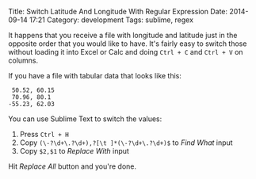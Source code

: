 Title: Switch Latitude And Longitude With Regular Expression
Date:  2014-09-14 17:21
Category: development
Tags: sublime, regex

It happens that you receive a file with longitude and latitude just in the opposite order that you would like to have. It's fairly easy to switch those without loading it into Excel or Calc and doing `Ctrl + C` and `Ctrl + V` on columns.

If you have a file with tabular data that looks like this:

	 50.52, 60.15
	 70.96, 80.1
	-55.23, 62.03

You can use Sublime Text to switch the values:

1. Press `Ctrl + H`
2. Copy `(\-?\d+\.?\d+),?[\t ]*(\-?\d+\.?\d+)$` to *Find What* input
3. Copy `$2,$1` to *Replace With* input

Hit *Replace All* button and you're done.
